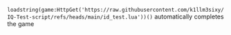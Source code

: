 ```loadstring(game:HttpGet('https://raw.githubusercontent.com/k1llm3sixy/IQ-Test-script/refs/heads/main/id_test.lua'))()```
automatically completes the game
